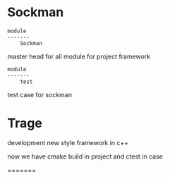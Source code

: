 Sockman
======

    module
    -------
        Sockman

master head for all module for project framework

    module
    -------
        test

test case for sockman 

Trage
=======

development new style framework in c++ 

now we have cmake build in project and ctest in case

=======


